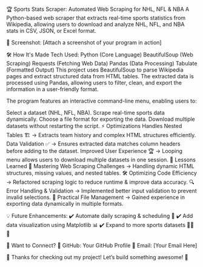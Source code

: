 🏆 Sports Stats Scraper: Automated Web Scraping for NHL, NFL & NBA
A Python-based web scraper that extracts real-time sports statistics from Wikipedia, allowing users to download and analyze NHL, NFL, and NBA stats in CSV, JSON, or Excel format.

📸 Screenshot: [Attach a screenshot of your program in action]

🛠 How It's Made
Tech Used:
Python (Core Language)
BeautifulSoup (Web Scraping)
Requests (Fetching Web Data)
Pandas (Data Processing)
Tabulate (Formatted Output)
This project uses BeautifulSoup to parse Wikipedia pages and extract structured data from HTML tables. The extracted data is processed using Pandas, allowing users to filter, clean, and export the information in a user-friendly format.

The program features an interactive command-line menu, enabling users to:

Select a dataset (NHL, NFL, NBA).
Scrape real-time sports data dynamically.
Choose a file format for exporting the data.
Download multiple datasets without restarting the script.
⚡ Optimizations
Handles Nested Tables 🏗️ → Extracts team history and complex HTML structures efficiently.
Data Validation ✅ → Ensures extracted data matches column headers before adding to the dataset.
Improved User Experience 🏆 → Looping menu allows users to download multiple datasets in one session.
🎯 Lessons Learned
🚀 Mastering Web Scraping Challenges → Handling dynamic HTML structures, missing values, and nested tables.
🛠 Optimizing Code Efficiency → Refactored scraping logic to reduce runtime & improve data accuracy.
🔍 Error Handling & Validation → Implemented better input validation to prevent invalid selections.
📂 Practical File Management → Gained experience in exporting data dynamically in multiple formats.

💡 Future Enhancements:
✔️ Automate daily scraping & scheduling 📅
✔️ Add data visualization using Matplotlib 📊
✔️ Expand to more sports datasets 🏀🏈🏒

📩 Want to Connect?
🔗 GitHub: Your GitHub Profile
📧 Email: [Your Email Here]

🎉 Thanks for checking out my project! Let’s build something awesome! 🚀
